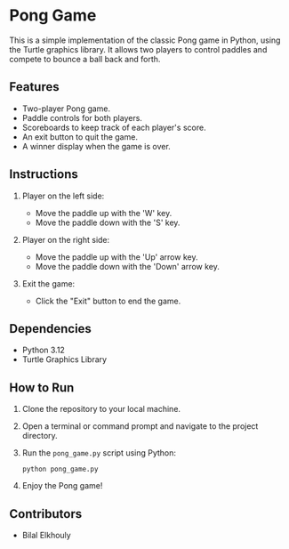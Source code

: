 # Pong Game

This is a simple implementation of the classic Pong game in Python, using the Turtle graphics library. It allows two players to control paddles and compete to bounce a ball back and forth.
## Features

- Two-player Pong game.
- Paddle controls for both players.
- Scoreboards to keep track of each player's score.
- An exit button to quit the game.
- A winner display when the game is over.

## Instructions

1. Player on the left side:
   - Move the paddle up with the 'W' key.
   - Move the paddle down with the 'S' key.

2. Player on the right side:
   - Move the paddle up with the 'Up' arrow key.
   - Move the paddle down with the 'Down' arrow key.

3. Exit the game:
   - Click the "Exit" button to end the game.

## Dependencies

- Python 3.12
- Turtle Graphics Library

## How to Run

1. Clone the repository to your local machine.

2. Open a terminal or command prompt and navigate to the project directory.

3. Run the `pong_game.py` script using Python:

   ```
   python pong_game.py
   ```

4. Enjoy the Pong game!

## Contributors

- Bilal Elkhouly
